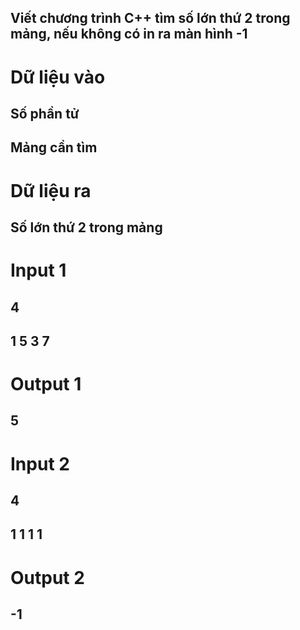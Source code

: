 ## Viết chương trình C++ tìm số lớn thứ 2 trong mảng, nếu không có in ra màn hình -1
# Dữ liệu vào
## Số phần tử
## Mảng cần tìm
# Dữ liệu ra
## Số lớn thứ 2 trong mảng
# Input 1
## 4
## 1 5 3 7 
# Output 1
## 5
# Input 2
## 4
## 1 1 1 1
# Output 2
## -1